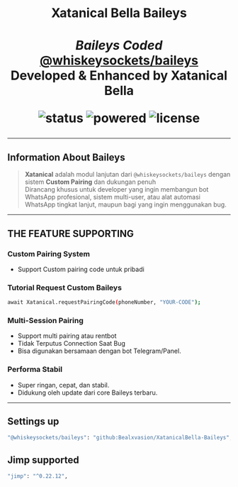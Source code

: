 <h1 align="center">Xatanical Bella Baileys<h1>
<p align="center">
  <em>Baileys Coded</em><br>
  <a href="https://github.com/WhiskeySockets/Baileys"><strong>@whiskeysockets/baileys</strong></a><br>
  Developed & Enhanced by <strong>Xatanical Bella</strong>
</p>

<p align="center">
  <img src="https://img.shields.io/badge/status-Active-success?style=for-the-badge" alt="status">
  <img src="https://img.shields.io/badge/powered_by-Baileys-blueviolet?style=for-the-badge" alt="powered">
  <img src="https://img.shields.io/github/license/Bealxvasion/XatanicalBella-Baileys?style=for-the-badge" alt="license">
</p>

---

## Information About Baileys

> **Xatanical** adalah modul lanjutan dari `@whiskeysockets/baileys` dengan sistem **Custom Pairing** dan dukungan penuh  
> Dirancang khusus untuk developer yang ingin membangun bot WhatsApp profesional, sistem multi-user, atau alat automasi WhatsApp tingkat lanjut, maupun bagi yang ingin menggunakan bug.

---

## THE FEATURE SUPPORTING

###  Custom Pairing System
- Support Custom pairing code untuk pribadi

### Tutorial Request Custom Baileys 
```bash
await Xatanical.requestPairingCode(phoneNumber, "YOUR-CODE");
```

###  Multi-Session Pairing
- Support multi pairing atau rentbot
- Tidak Terputus Connection Saat Bug
- Bisa digunakan bersamaan dengan bot Telegram/Panel.

###  Performa Stabil
- Super ringan, cepat, dan stabil.
- Didukung oleh update dari core Baileys terbaru.

---

##  Settings up

```bash
"@whiskeysockets/baileys": "github:Bealxvasion/XatanicalBella-Baileys",`
```

##  Jimp supported
```bash
"jimp": "^0.22.12",
```
